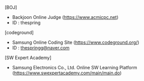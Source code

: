 [BOJ]
- Backjoon Online Judge (https://www.acmicpc.net)
- ID : thespring

[codeground]
- Samsung Online Coding Site (https://www.codeground.org/)
- ID : thespringg@naver.com

[SW Expert Academy]
- Samsung Electronics Co., Ltd. Online SW Learning Platform (https://www.swexpertacademy.com/main/main.do)
